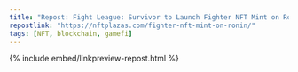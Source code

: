```yaml
---
title: "Repost: Fight League: Survivor to Launch Fighter NFT Mint on Ronin"
repostlink: "https://nftplazas.com/fighter-nft-mint-on-ronin/"
tags: [NFT, blockchain, gamefi]
---
```


{% include embed/linkpreview-repost.html %}
